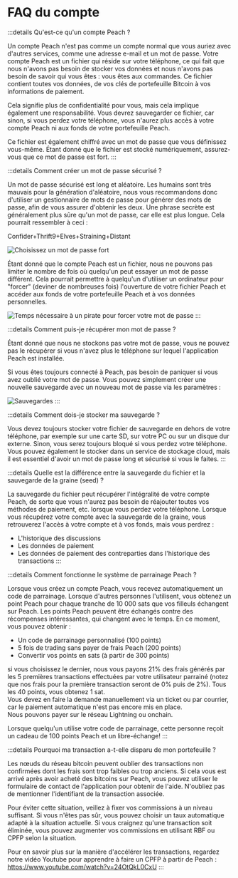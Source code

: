 # FAQ du compte

:::details Qu'est-ce qu'un compte Peach ?

Un compte Peach n'est pas comme un compte normal que vous auriez avec d'autres services, comme une adresse e-mail et un mot de passe. Votre compte Peach est un fichier qui réside sur votre téléphone, ce qui fait que nous n'avons pas besoin de stocker vos données et nous n'avons pas besoin de savoir qui vous êtes : vous êtes aux commandes. Ce fichier contient toutes vos données, de vos clés de portefeuille Bitcoin à vos informations de paiement.

Cela signifie plus de confidentialité pour vous, mais cela implique également une responsabilité. Vous devrez sauvegarder ce fichier, car sinon, si vous perdez votre téléphone, vous n'aurez plus accès à votre compte Peach ni aux fonds de votre portefeuille Peach.

Ce fichier est également chiffré avec un mot de passe que vous définissez vous-même. Étant donné que le fichier est stocké numériquement, assurez-vous que ce mot de passe est fort.
:::

:::details Comment créer un mot de passe sécurisé ?

Un mot de passe sécurisé est long et aléatoire. Les humains sont très mauvais pour la génération d'aléatoire, nous vous recommandons donc d'utiliser un gestionnaire de mots de passe pour générer des mots de passe, afin de vous assurer d'obtenir les deux. Une phrase secrète est généralement plus sûre qu'un mot de passe, car elle est plus longue. Cela pourrait ressembler à ceci :

Confider+Thrift9+Elves+Straining+Distant

![Choisissez un mot de passe fort](/img/faq/account/StrongPassword.png)

Étant donné que le compte Peach est un fichier, nous ne pouvons pas limiter le nombre de fois où quelqu'un peut essayer un mot de passe différent. Cela pourrait permettre à quelqu'un d'utiliser un ordinateur pour "forcer" (deviner de nombreuses fois) l'ouverture de votre fichier Peach et accéder aux fonds de votre portefeuille Peach et à vos données personnelles.

![Temps nécessaire à un pirate pour forcer votre mot de passe](/img/faq/account/PWBruteForce.png)
:::

:::details Comment puis-je récupérer mon mot de passe ?

Étant donné que nous ne stockons pas votre mot de passe, vous ne pouvez pas le récupérer si vous n'avez plus le téléphone sur lequel l'application Peach est installée.

Si vous êtes toujours connecté à Peach, pas besoin de paniquer si vous avez oublié votre mot de passe. Vous pouvez simplement créer une nouvelle sauvegarde avec un nouveau mot de passe via les paramètres :

![Sauvegardes](/img/faq/account/backups.png)
:::

:::details Comment dois-je stocker ma sauvegarde ?

Vous devez toujours stocker votre fichier de sauvegarde en dehors de votre téléphone, par exemple sur une carte SD, sur votre PC ou sur un disque dur externe. Sinon, vous serez toujours bloqué si vous perdez votre téléphone. Vous pouvez également le stocker dans un service de stockage cloud, mais il est essentiel d'avoir un mot de passe long et sécurisé si vous le faites.
:::

:::details Quelle est la différence entre la sauvegarde du fichier et la sauvegarde de la graine (seed) ?

La sauvegarde du fichier peut récupérer l'intégralité de votre compte Peach, de sorte que vous n'aurez pas besoin de réajouter toutes vos méthodes de paiement, etc. lorsque vous perdez votre téléphone. Lorsque vous récupérez votre compte avec la sauvegarde de la graine, vous retrouverez l'accès à votre compte et à vos fonds, mais vous perdrez :

- L'historique des discussions
- Les données de paiement
- Les données de paiement des contreparties dans l'historique des transactions
  :::

:::details Comment fonctionne le système de parrainage Peach ?

Lorsque vous créez un compte Peach, vous recevez automatiquement un code de parrainage. Lorsque d'autres personnes l'utilisent, vous obtenez un point Peach pour chaque tranche de 10 000 sats que vos filleuls échangent sur Peach. Les points Peach peuvent être échangés contre des récompenses intéressantes, qui changent avec le temps. En ce moment, vous pouvez obtenir :

- Un code de parrainage personnalisé (100 points)
- 5 fois de trading sans payer de frais Peach (200 points)
- Convertir vos points en sats (à partir de 300 points)

si vous choisissez le dernier, nous vous payons 21% des frais générés par les 5 premières transactions effectuées par votre utilisateur parrainé (notez que nos frais pour la première transaction seront de 0% puis de 2%). Tous les 40 points, vous obtenez 1 sat.  
Vous devez en faire la demande manuellement via un ticket ou par courrier, car le paiement automatique n'est pas encore mis en place.  
Nous pouvons payer sur le réseau Lightning ou onchain.

Lorsque quelqu'un utilise votre code de parrainage, cette personne reçoit un cadeau de 100 points Peach et un libre-échange!
:::

:::details Pourquoi ma transaction a-t-elle disparu de mon portefeuille ?

Les nœuds du réseau bitcoin peuvent oublier des transactions non confirmées dont les frais sont trop faibles ou trop anciens.
Si cela vous est arrivé après avoir acheté des bitcoins sur Peach, vous pouvez utiliser le formulaire de contact de l'application pour obtenir de l'aide. N'oubliez pas de mentionner l'identifiant de la transaction associée.

Pour éviter cette situation, veillez à fixer vos commissions à un niveau suffisant. Si vous n'êtes pas sûr, vous pouvez choisir un taux automatique adapté à la situation actuelle.
Si vous craignez qu'une transaction soit éliminée, vous pouvez augmenter vos commissions en utilisant RBF ou CPFP selon la situation.

Pour en savoir plus sur la manière d'accélérer les transactions, regardez notre vidéo Youtube pour apprendre à faire un CPFP à partir de Peach : https://www.youtube.com/watch?v=24OtQkL0CxU
:::
